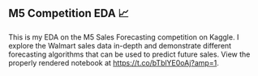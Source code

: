 ## M5 Competition EDA 📈
This is my EDA on the M5 Sales Forecasting competition on Kaggle. I explore the Walmart sales data in-depth and demonstrate different forecasting algorithms that can be used to predict future sales. View the properly rendered notebook at https://t.co/bTblYE0oAj?amp=1.
